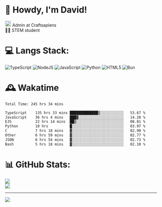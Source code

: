 # 👋 Howdy, I'm David!
<img src="https://cdn.discordapp.com/role-icons/959259258829021255/243d02ee3fbd0821de14bf13a0cde87b.webp?size=2048" height=20> Admin at Craftsapiens<br>👨‍🔬 STEM student

# 💻 Langs Stack:
![TypeScript](https://img.shields.io/badge/typescript-%23007ACC.svg?style=for-the-badge&logo=typescript&logoColor=white) ![NodeJS](https://img.shields.io/badge/node.js-6DA55F?style=for-the-badge&logo=node.js&logoColor=white) ![JavaScript](https://img.shields.io/badge/javascript-%23323330.svg?style=for-the-badge&logo=javascript&logoColor=%23F7DF1E) ![Python](https://img.shields.io/badge/python-3670A0?style=for-the-badge&logo=python&logoColor=ffdd54)  ![HTML5](https://img.shields.io/badge/html5-%23E34F26.svg?style=for-the-badge&logo=html5&logoColor=white) ![Bun](https://img.shields.io/badge/Bun-%23000000.svg?style=for-the-badge&logo=bun&logoColor=white) 

# 🕰️ Wakatime 
<!--START_SECTION:waka-->

```txt
Total Time: 245 hrs 34 mins

TypeScript    135 hrs 33 mins █████████████▒░░░░░░░░░░░   53.67 %
JavaScript    36 hrs 4 mins   ███▓░░░░░░░░░░░░░░░░░░░░░   14.28 %
EJS           22 hrs 14 mins  ██▒░░░░░░░░░░░░░░░░░░░░░░   08.81 %
Python        10 hrs          █░░░░░░░░░░░░░░░░░░░░░░░░   03.97 %
C             7 hrs 18 mins   ▓░░░░░░░░░░░░░░░░░░░░░░░░   02.90 %
Other         6 hrs 59 mins   ▓░░░░░░░░░░░░░░░░░░░░░░░░   02.77 %
JSON          6 hrs 54 mins   ▓░░░░░░░░░░░░░░░░░░░░░░░░   02.73 %
Bash          5 hrs 18 mins   ▓░░░░░░░░░░░░░░░░░░░░░░░░   02.10 %
```

<!--END_SECTION:waka-->

# 📊 GitHub Stats:

![](https://github-readme-stats.vercel.app/api?username=davidcanas&theme=dark&hide_border=false&count_private=true)<br/>
![](https://github-readme-stats.vercel.app/api/top-langs/?username=davidcanas&theme=dark&hide_border=false&include_all_commits=true&count_private=true&layout=compact)

---
[![](https://visitcount.itsvg.in/api?id=davidcanas&icon=0&color=0)](https://visitcount.itsvg.in)

